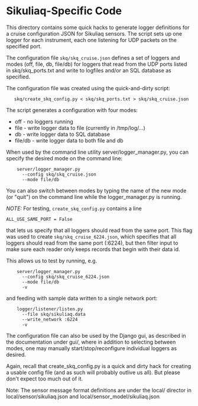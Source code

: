 # Sikuliaq-Specific Code

This directory contains some quick hacks to generate logger
definitions for a cruise configuration JSON for Sikuliaq sensors. The
script sets up one logger for each instrument, each one listening for
UDP packets on the specified port.

The configuration file `skq/skq_cruise.json` defines a set of
loggers and modes (off, file, db, file/db) for loggers that read from
the UDP ports listed in skq/skq_ports.txt and write to logfiles and/or
an SQL database as specified.

The configuration file was created using the quick-and-dirty script:
```
   skq/create_skq_config.py < skq/skq_ports.txt > skq/skq_cruise.json
```

The script generates a configuration with four modes:

  - off - no loggers running
  - file - write logger data to file (currently in /tmp/log/...)
  - db - write logger data to SQL database
  - file/db - write logger data to both file and db

When used by the command line utility server/logger_manager.py,
you can specify the desired mode on the command line:

```
    server/logger_manager.py
      --config skq/skq_cruise.json
      --mode file/db
```

You can also switch between modes by typing the name of the new mode
(or "quit") on the command line while the logger_manager.py is
running.

*NOTE:* For testing, `create_skq_config.py` contains a line

```ALL_USE_SAME_PORT = False```

that lets us specify that all loggers should read from the same
port. This flag was used to create `skq/skq_cruise_6224.json`,
which specifies that all loggers should read from the same port
(:6224), but then filter input to make sure each reader only keeps
records that begin with their data id.

This allows us to test by running, e.g.
```
    server/logger_manager.py
      --config skq/skq_cruise_6224.json
      --mode file/db
      -v
```

and feeding with sample data written to a single network port:
```
    logger/listener/listen.py
      --file skq/sikuliaq.data
      --write_network :6224
      -v
```

The configuration file can also be used by the Django gui, as
described in the documentation under gui/, where in addition to
selecting between modes, one may manually start/stop/reconfigure
individual loggers as desired.

Again, recall that create_skq_config.py is a quick and dirty hack for
creating a usable config file (and as such will probably outlive us
all). But please don't expect too much out of it.

Note: The sensor message format definitions are under the local/
director in local/sensor/sikuliaq.json and
local/sensor_model/sikuliaq.json
